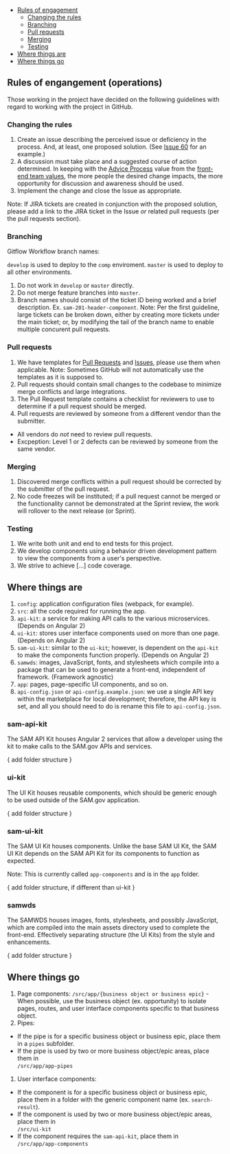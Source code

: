 
<ul>
  <li>
    <a href="rules-of-engagement">Rules of engagement</a>
    <ul>
      <li><a href="#changing">Changing the rules</a></li>
      <li><a href="#branching">Branching</a></li>
      <li><a href="#pull-requests">Pull requests</a></li>
      <li><a href="#merging">Merging</a></li>
      <li><a href="#testing">Testing</a></li>
    </ul>
  </li>
  <li><a href="#where-things-are">Where things are</a></li>
  <li><a href="#where-things-go">Where things go</a></li>
</ul>


<h2 id="rules-of-engagement">Rules of engangement (operations)</h2>

Those working in the project have decided on the following guidelines with regard to working with the project in GitHub.

<h3 id="changing">Changing the rules</h3>

1. Create an issue describing the perceived issue or deficiency in the process. And, at least, one proposed solution. (See [Issue 60](https://csp-github.sam.gov/GSA-IAE/sam-front-end/issues/60) for an example.)
1. A discussion must take place and a suggested course of action determined. In keeping with the [Advice Process](http://www.reinventingorganizationswiki.com/Decision_Making) value from the [front-end team values](http://gsaiae.confluence.micropaas.io:8090/display/UX/SAM.gov+Front+End), the more people the desired change impacts, the more opportunity for discussion and awareness should be used.
1. Implement the change and close the Issue as appropriate.

Note: If JIRA tickets are created in conjunction with the proposed solution, please add a link to the JIRA ticket in the Issue *or* related pull requests (per the pull requests section).


<h3 id="branching">Branching</h3>

Gitflow Workflow branch names:

`develop` is used to deploy to the `comp` enviroment.
`master` is used to deploy to all other environments.

1. Do not work in `develop` or `master` directly.
1. Do not merge feature branches into `master`.
1. Branch names should consist of the ticket ID being worked and a brief description. Ex. `sam-201-header-component`. Note: Per the first guideline, large tickets can be broken down, either by creating more tickets under the main ticket; or, by modifying the tail of the branch name to enable multiple concurent pull requests.

<h3 id="pull-requests">Pull requests</h3>

1. We have templates for [Pull Requests](https://csp-github.sam.gov/GSA-IAE/sam-front-end/blob/comp/.github/PULL_REQUEST_TEMPLATE.md) and [Issues](https://csp-github.sam.gov/GSA-IAE/sam-front-end/blob/comp/.github/ISSUE_TEMPLATE.md), please use them when applicable. Note: Sometimes GitHub will not automatically use the templates as it is supposed to.
1. Pull requests should contain small changes to the codebase to minimize merge conflicts and large integrations.
1. The Pull Request template contains a checklist for reviewers to use to determine if a pull request should be merged.
1. Pull requests are reviewed by someone from a different vendor than the submitter.
  - All vendors do *not* need to review pull requests.
  - Excpeption: Level 1 or 2 defects can be reviewed by someone from the same vendor.

<h3 id="merging">Merging</h3>

1. Discovered merge conflicts within a pull request should be corrected by the submitter of the pull request.
1. No code freezes will be instituted; if a pull request cannot be merged or the functionality cannot be demonstrated at the Sprint review, the work will rollover to the next release (or Sprint).

<h3 id="testing">Testing</h3>

1. We write both unit and end to end tests for this project.
1. We develop components using a behavior driven development pattern to view the components from a user's perspective.
1. We strive to achieve [...] code coverage.

<h2 id="where-things-are">Where things are</h2>

1. `config`: application configuration files (webpack, for example).
2. `src`: all the code required for running the app.
  1. `api-kit`: a service for making API calls to the various microservices. (Depends on Angular 2)
  2. `ui-kit`: stores user interface components used on more than one page. (Depends on Angular 2)
  3. `sam-ui-kit`: similar to the `ui-kit`; however, is dependent on the `api-kit` to make the components function properly. (Depends on Angular 2)
  4. `samwds`: images, JavaScript, fonts, and stylesheets which compile into a package that can be used to generate a front-end, independent of framework. (Framework agnostic)
  5. `app`: pages, page-specific UI components, and so on.
3. `api-config.json` or `api-config.example.json`: we use a single API key within the marketplace for local development; therefore, the API key is set, and all you should need to do is rename this file to `api-config.json`.

<h3>sam-api-kit</h3>

The SAM API Kit houses Angular 2 services that allow a developer using the kit to make calls to the SAM.gov APIs and services.

{ add folder structure }

<h3>ui-kit</h3>

The UI Kit houses reusable components, which should be generic enough to be used outside of the SAM.gov application.

{ add folder structure }

<h3>sam-ui-kit</h3>

The SAM UI Kit houses components. Unlike the base SAM UI Kit, the SAM UI Kit depends on the SAM API Kit for its components to function as expected.

Note: This is currently called `app-components` and is in the `app` folder.

{ add folder structure, if different than ui-kit }

<h3>samwds</h3>

The SAMWDS houses images, fonts, stylesheets, and possibly JavaScript, which are compiled into the main assets directory used to complete the front-end. Effectively separating structure (the UI Kits) from the style and enhancements.

{ add folder structure }

<h2 id="where-things-go">Where things go</h2>

1. Page components: `/src/app/{business object or business epic}` - When possible, use the business object (ex. opportunity) to isolate pages, routes, and user interface components specific to that business object.
1. Pipes:
  - If the pipe is for a specific business object or business epic, place them in a `pipes` subfolder.
  - If the pipe is used by two or more business object/epic areas, place them in<br>`/src/app/app-pipes`
1. User interface components:
  - If the component is for a specific business object or business epic, place them in a folder with the generic component name (ex. `search-result`).
  - If the component is used by two or more business object/epic areas, place them in<br>`/src/ui-kit`
  - If the component requires the `sam-api-kit`, place them in <br>`/src/app/app-components`




